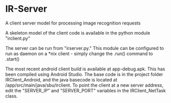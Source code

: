 # IR-Server
A client server model for processing image recognition requests

A skeleton model of the client code is available in the python module "irclient.py"

The server can be run from "irserver.py." This module can be configured to run as daemon on a *nix client - simply change the .run() command to .start()

The most recent android client build is available at app-debug.apk. This has been compiled using Android Studio. The base code is in the project folder IRClient_Android, and the java basecode is located at /app/src/main/java/sbu/irclient. To point the client at a new server address, edit the "SERVER_IP" and "SERVER_PORT" variables in the IRClient_NetTask class.
